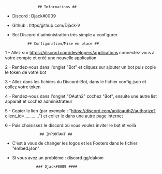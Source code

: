                    ## Informations ##
- Discord : Djack#0009
- Github : https/github.com/Djack-V
- Bot Discord d'administration très simple à configurer

             ## Configuration/Mise en place ##
 
 1 - Allez sur https://discord.com/developers/applications connectez vous à votre compte et créé une nouvelle application
 
 2 - Rendez-vous dans l'onglet "Bot" et cliquez sur ajouter un bot puis copie le token de votre bot
 
 3 - Allez dans les fichiers du Discord-Bot, dans le fichier config.json et collez votre token
 
 4 - Rendez-vous dans l'onglet "OAuth2" cochez "Bot", ensuite une autre list apparait et cochez administrateur
 
 5 - Copier le lien (par exemple : "https://discord.com/api/oauth2/authorize?client_id=............") et coller le dans une autre page internet 
 
 6 - Puis choisissez le discord où vous voulez inviter le bot et voilà
 
                    ## IMPORTANT ##
 
 - C'est à vous de changer les logos et les Footers dans le fichier "embed.json"
 - Si vous avez un problème : discord.gg/dakom
 
                  ### Djack#0009 ####
